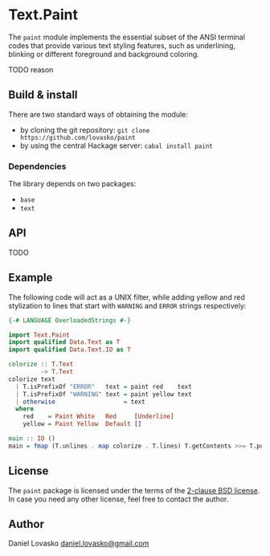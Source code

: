 # Text.Paint
The `paint` module implements the essential subset of the ANSI terminal codes
that provide various text styling features, such as underlining, blinking or
different foreground and background coloring.

TODO reason

## Build & install
There are two standard ways of obtaining the module:
 * by cloning the git repository: `git clone https://github.com/lovasko/paint`
 * by using the central Hackage server: `cabal install paint`

### Dependencies
The library depends on two packages:
 * `base`
 * `text`

## API
TODO

## Example
The following code will act as a UNIX filter, while adding yellow and
red stylization to lines that start with `WARNING` and `ERROR` strings
respectively:
```haskell
{-# LANGUAGE OverloadedStrings #-}

import Text.Paint
import qualified Data.Text as T
import qualified Data.Text.IO as T

colorize :: T.Text
         -> T.Text
colorize text
  | T.isPrefixOf "ERROR"   text = paint red    text
  | T.isPrefixOf "WARNING" text = paint yellow text
  | otherwise                   = text
  where
    red    = Paint White   Red     [Underline]
    yellow = Paint Yellow  Default []

main :: IO ()
main = fmap (T.unlines . map colorize . T.lines) T.getContents >>= T.putStr
```

## License
The `paint` package is licensed under the terms of the [2-clause BSD
license](LICENSE). In case you need any other license, feel free to
contact the author.

## Author
Daniel Lovasko <daniel.lovasko@gmail.com>

